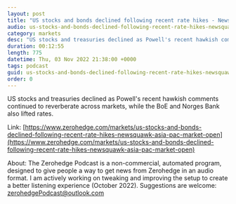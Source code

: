 ```yaml
---
layout: post
title: "US stocks and bonds declined following recent rate hikes - Newsquawk Asia-Pac Market Open"
audio: us-stocks-and-bonds-declined-following-recent-rate-hikes-newsquawk-asia-pac-market-open-0
category: markets
desc: "US stocks and treasuries declined as Powell's recent hawkish comments continued to reverberate across markets, while the BoE and Norges Bank also lifted rates."
duration: 00:12:55
length: 775
datetime: Thu, 03 Nov 2022 21:38:00 +0000
tags: podcast
guid: us-stocks-and-bonds-declined-following-recent-rate-hikes-newsquawk-asia-pac-market-open-0
order: 0
---
```

US stocks and treasuries declined as Powell's recent hawkish comments continued to reverberate across markets, while the BoE and Norges Bank also lifted rates.

Link: [https://www.zerohedge.com/markets/us-stocks-and-bonds-declined-following-recent-rate-hikes-newsquawk-asia-pac-market-open](https://www.zerohedge.com/markets/us-stocks-and-bonds-declined-following-recent-rate-hikes-newsquawk-asia-pac-market-open)

About: The Zerohedge Podcast is a non-commercial, automated program, designed to give people a way to get news from Zerohedge in an audio format.  I am actively working on tweaking and improving the setup to create a better listening experience (October 2022).  Suggestions are welcome: [zerohedgePodcast@outlook.com](mailto:zerohedgePodcast@outlook.com)